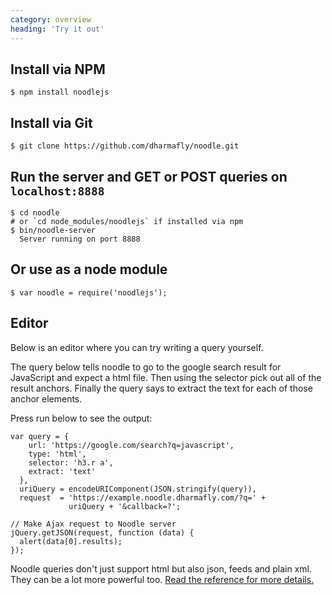 ```yaml
---
category: overview
heading: 'Try it out'
---
```


## Install via NPM

    $ npm install noodlejs

## Install via Git

    $ git clone https://github.com/dharmafly/noodle.git

## Run the server and GET or POST queries on `localhost:8888`

    $ cd noodle
    # or `cd node_modules/noodlejs` if installed via npm
    $ bin/noodle-server
      Server running on port 8888

## Or use as a node module

    $ var noodle = require('noodlejs');


## Editor

Below is an editor where you can try writing a query yourself.

The query below tells noodle to go to the google search result for 
JavaScript and expect a html file. Then using the selector pick out 
all of the result anchors. Finally the query says to extract the 
text for each of those anchor elements.

Press run below to see the output:

    var query = {
        url: 'https://google.com/search?q=javascript',
        type: 'html',
        selector: 'h3.r a',
        extract: 'text'
      },
      uriQuery = encodeURIComponent(JSON.stringify(query)),
      request  = 'https://example.noodle.dharmafly.com/?q=' +
                 uriQuery + '&callback=?';

    // Make Ajax request to Noodle server
    jQuery.getJSON(request, function (data) {
      alert(data[0].results);
    });

Noodle queries don't just support html but also json, feeds and plain xml. They can be a lot more powerful too. 
[Read the reference for more details.](https://noodle.dharmafly.com/reference)
